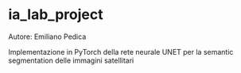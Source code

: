 # ia_lab_project

Autore: Emiliano Pedica

Implementazione in PyTorch della rete neurale UNET per la semantic segmentation delle immagini satellitari
